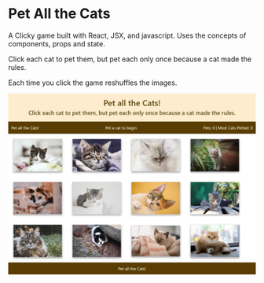 # Pet All the Cats

A Clicky game built with React, JSX, and javascript. Uses the concepts of components, props and state. 

Click each cat to pet them, but pet each only once because a cat made the rules. 

Each time you click the game reshuffles the images. 

![screenshot](https://github.com/amp3193/Clicky/blob/master/public/images/screenshot.JPG)

